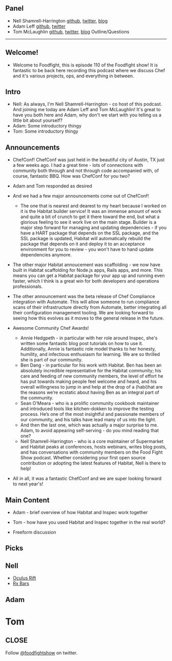 Panel<a name="panel"></a>
-----

* Nell Shamrell-Harrington [github](https://github.com/nellshamrell), [twitter](https://twitter.com/nellshamrell), [blog](http://nellshamrell.com/)
* Adam Leff [github](https://github.com/adamleff), [twitter](https://twitter.com/adamleff)
* Tom McLaughlin [github](https://github.com/tmclaugh), [twitter](https://twitter.com/tmclaughbos), [blog](https://blog.threatstack.com/test-driven-security-with-chef-inspec)
Outline/Questions
-----------------

## Welcome!
* Welcome to Foodfight, this is episode 110 of the Foodfight show!  It is fantastic to be back here recording this podcast where we discuss Chef and it's various projects, ops, and everything in between.

## Intro
  * Nell: As always, I'm Nell Shamrell-Harrington - co host of this podcast.  And joining me today are Adam Leff and Tom McLaughlin!  It's great to have you both here and Adam, why don't we start with you telling us a little bit about yourself?
  * Adam: Some introductory thingy
  * Tom: Some introductory thingy

## Announcements
  * ChefConf!  ChefConf was just held in the beautiful city of Austin, TX just a few weeks ago.  I had a great time - lots of connections with community both through and not through code accompanied with, of course, fantastic BBQ.  How was ChefConf for you two?
  * Adam and Tom responded as desired

  * And we had a few major announcements come out of ChefConf!  
    * The one that is nearest and dearest to my heart because I worked on it is the Habitat builder service!  It was an immense amount of work and quite a bit of crunch to get it there toward the end, but what a glorious feeling to see it work live on the main stage.  Builder is a major step forward for managing and updating dependencies - if you have a HART package that depends on the SSL package, and the SSL package is updated, Habitat will automatically rebuild the package that depends on it and deploy it to an acceptance environment for you to review - you won't have to hand update dependencies anymore.
  * The other major Habitat annoucement was scaffolding - we now have built in Habitat scaffolding for Node.js apps, Rails apps, and more.  This means you can get a Habitat package for your app up and running even faster, which I think is a great win for both developers and operations professionals.
  * The other announcement was the beta release of Chef Compliance integration with Automate.  This will allow someone to run compliance scans of their infrastructure directly from Automate, better integrating all their configuration management tooling.  We are looking forward to seeing how this evolves as it moves to the general release in the future.
  * Awesome Community Chef Awards!
    * Annie Hedgpeth - in particular with her role around Inspec, she's written some fantastic blog post tutorials on how to use it.  Additionally, Annie is fantastic role model thanks to her honesty, humility, and infectious enthusiasm for learning. We are so thrilled she is part of our community. 
    * Ben Dang - in particular for his work with Habitat.  Ben has been an absolutely incredible representative for the Habitat community; his care and feeding of new community members, the level of effort he has put towards making people feel welcome and heard, and his overall willingness to jump in and help at the drop of a (habi)hat are the reasons we’re ecstatic about having Ben as an integral part of the community.
    * Sean O'Meara - who is a prolific community cookbook maintainer and introduced tools like kitchen-dokken to improve the testing process.  He’s one of the most insightful and passionate members of our community, and his talks have lead many of us into the light.
    * And then the last one, which was actually a major surprise to me.  Adam, to avoid appearing self-serving - do you mind reading that one?
    * Nell Shamrell-Harrington - who is a core maintainer of Supermarket and Habitat peaks at conferences, hosts webinars, writes blog posts, and has conversations with community members on the Food Fight Show podcast. Whether considering your first open source contribution or adopting the latest features of Habitat, Nell is there to help!
  * All in all, it was a fantastic ChefConf and we are super looking forward to next year's!

## Main Content

* Adam - brief overview of how Habitat and Inspec work together
* Tom - how have you used Habitat and Inspec together in the real world?

* Freeform discussion

Picks<a name="picks"></a>
-----

## Nell

* [Oculus Rift](https://www.oculus.com/)
* [Rx Bars](https://www.rxbar.com/)

## Adam

# Tom

CLOSE
-----

Follow [@foodfightshow](http://twitter.com/foodfightshow) on twitter.
